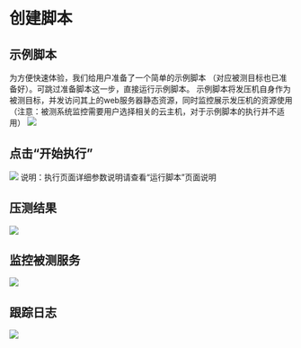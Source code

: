 # 创建脚本
## 示例脚本
为方便快速体验，我们给用户准备了一个简单的示例脚本 （对应被测目标也已准备好）。可跳过准备脚本这一步，直接运行示例脚本。
示例脚本将发压机自身作为被测目标，并发访问其上的web服务器静态资源，同时监控展示发压机的资源使用（注意：被测系统监控需要用户选择相关的云主机，对于示例脚本的执行并不适用）
![](https://github.com/jdcloudcom/cn/blob/cn-perftest-v1/image/Perftest/1.png)
## 点击“开始执行”
![](https://github.com/jdcloudcom/cn/blob/cn-perftest-v1/image/Perftest/2.png)
说明：执行页面详细参数说明请查看“运行脚本”页面说明
## 压测结果
![](https://github.com/jdcloudcom/cn/blob/cn-perftest-v1/image/Perftest/3.png)
## 监控被测服务
![](https://github.com/jdcloudcom/cn/blob/cn-perftest-v1/image/Perftest/4.png)
## 跟踪日志
![](https://github.com/jdcloudcom/cn/blob/cn-perftest-v1/image/Perftest/5.png)

